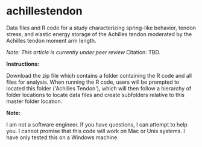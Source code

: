 # achillestendon
Data files and R code for a study characterizing spring-like behavior, tendon stress, and elastic energy storage of the Achilles tendon moderated by the Achilles tendon moment arm length.

<i>Note: This article is currently under peer review</i>
Citation: TBD.

<b>Instructions:</b>

Download the zip file which contains a folder containing the R code and all files for analysis. When running the R code, users will be prompted to located this folder ('Achilles Tendon'), which will then follow a hierarchy of folder locations to locate data files and create subfolders relative to this master folder location.

<b>Note:</b>

I am not a software engineer. If you have questions, I can attempt to help you. I cannot promise that this code will work on Mac or Unix systems. I have only tested this on a Windows machine.
